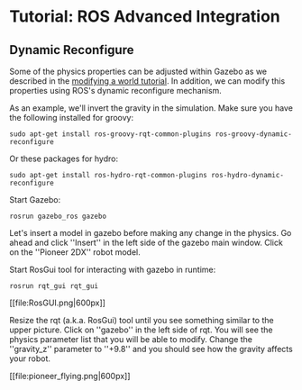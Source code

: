 # Tutorial: ROS Advanced Integration

## Dynamic Reconfigure

Some of the physics properties can be adjusted within Gazebo as we described in the [modifying a world tutorial](http://gazebosim.org/tutorials?tut=modifying_world&cat=build_world). In addition, we can modify this properties using ROS's dynamic reconfigure mechanism.

As an example, we'll invert the gravity in the simulation. Make sure you have the following installed for groovy:

~~~
sudo apt-get install ros-groovy-rqt-common-plugins ros-groovy-dynamic-reconfigure
~~~

Or these packages for hydro:

~~~
sudo apt-get install ros-hydro-rqt-common-plugins ros-hydro-dynamic-reconfigure
~~~

Start Gazebo:

~~~
rosrun gazebo_ros gazebo
~~~

Let's insert a model in gazebo before making any change in the physics. Go ahead and click ''Insert'' in the left side of the gazebo main window. Click on the ''Pioneer 2DX'' robot model.

Start RosGui tool for interacting with gazebo in runtime:

~~~
rosrun rqt_gui rqt_gui
~~~


[[file:RosGUI.png|600px]]

Resize the rqt (a.k.a. RosGui) tool until you see something similar to the upper picture. Click on ''gazebo'' in the left side of rqt. You will see the physics parameter list that you will be able to modify. Change the ''gravity_z'' parameter to ''+9.8'' and you should see how the gravity affects your robot.

[[file:pioneer_flying.png|600px]]

